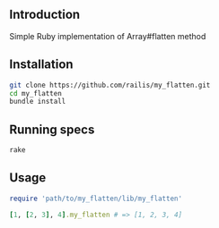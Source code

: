 ## Introduction

Simple Ruby implementation of Array#flatten method

## Installation

```bash
git clone https://github.com/railis/my_flatten.git
cd my_flatten
bundle install
```

## Running specs

```bash
rake
```

## Usage

```ruby
require 'path/to/my_flatten/lib/my_flatten'

[1, [2, 3], 4].my_flatten # => [1, 2, 3, 4]
```
